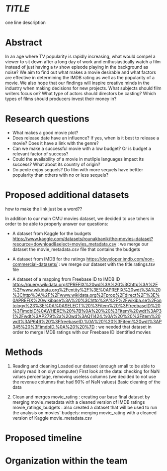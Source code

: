# *TITLE*
one line description

# Abstract

In an age where TV popularity is rapidly increasing, what would compel a viewer to sit down after a long day of work and enthusiastically watch a film instead of just having a tv show episode playing in the background as noise? We aim to find out what makes a movie desirable and what factors are effective in determining the IMDB rating as well as the popularity of a movie. 
We also hope that our findings will inspire creative minds in the industry when making decisions for new projects. What subjects should film writers focus on? What type of actors should directors be casting? Which types of films should producers invest their money in? 

# Research questions

* What makes a good movie plot? 
* Does release date have an influence? If yes, when is it best to release a movie? Does it have a link with the genre? 
* Can we make a successful movie with a low budget? Or is budget a relevant factor of success?
* Could the availability of a movie in mutliple languages impact its success? What about its country of origin?
* Do peole enjoy sequels? Do film with more sequels have bettter popularity than others with no or less sequels?


# Proposed additional datasets
how to make the link just be a word??

In addition to our main CMU movies dataset, we decided to use tohers in order to be able to properly answer our questions:

* A dataset from Kaggle for the budgets https://www.kaggle.com/datasets/rounakbanik/the-movies-dataset?resource=download&select=movies_metadata.csv : we merge our dataset the movie_metadata.csv file that contains the budgets

* A dataset from IMDB for the ratings https://developer.imdb.com/non-commercial-datasets/ : we merge our dataset with the title.ratings.tsv file

* A dataset of a mapping from Freebase ID to IMDB ID https://query.wikidata.org/#PREFIX%20wd%3A%20%3Chttp%3A%2F%2Fwww.wikidata.org%2Fentity%2F%3E%0APREFIX%20wdt%3A%20%3Chttp%3A%2F%2Fwww.wikidata.org%2Fprop%2Fdirect%2F%3E%0APREFIX%20wikibase%3A%20%3Chttp%3A%2F%2Fwikiba.se%2Fontology%23%3E%0A%0ASELECT%20%3Fitem%20%3FfreebaseID%20%3FimdbID%0AWHERE%20%7B%0A%20%20%3Fitem%20wdt%3AP31%2Fwdt%3AP279%2a%20wd%3AQ11424.%0A%20%20%3Fitem%20wdt%3AP646%20%3FfreebaseID.%0A%20%20%3Fitem%20wdt%3AP345%20%3FimdbID.%0A%20%20%7D : we needed that dataset in order to merge IMDB ratings with our Freebase ID identified movies

# Methods

1. Reading and cleaning
Loaded our dataset (enough small to be able to simply read it on oiyr computer)
First look at the data: checking for NaN values percentage, removing useless columns (we decided to not use the revenue columns that had  90% of NaN values)
Basic cleaning of the data 

2. Clean and merges
movie_rating : creating our base final dataset by merging movie_metadata with a cleaned version of IMDB ratings
movie_ratings_budgets : also created a dataset that will be used to run the analysis on movies' budgets: merging movie_rating with a cleaned version of Kaggle movie_metadata.csv 


# Proposed timeline



# Organization within the team


